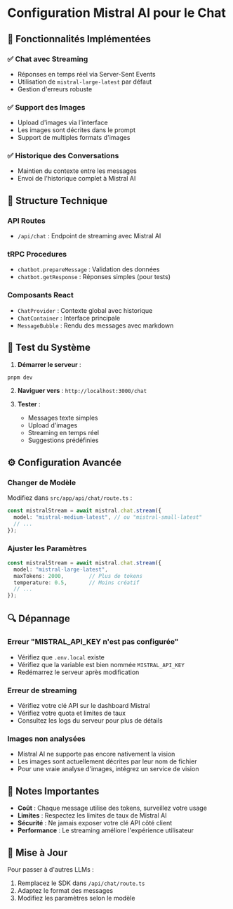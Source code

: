 # Configuration Mistral AI pour le Chat
## 🎯 Fonctionnalités Implémentées

### ✅ Chat avec Streaming
- Réponses en temps réel via Server-Sent Events
- Utilisation de `mistral-large-latest` par défaut
- Gestion d'erreurs robuste

### ✅ Support des Images
- Upload d'images via l'interface
- Les images sont décrites dans le prompt
- Support de multiples formats d'images

### ✅ Historique des Conversations
- Maintien du contexte entre les messages
- Envoi de l'historique complet à Mistral AI

## 🔧 Structure Technique

### API Routes
- `/api/chat` : Endpoint de streaming avec Mistral AI

### tRPC Procedures
- `chatbot.prepareMessage` : Validation des données
- `chatbot.getResponse` : Réponses simples (pour tests)

### Composants React
- `ChatProvider` : Contexte global avec historique
- `ChatContainer` : Interface principale
- `MessageBubble` : Rendu des messages avec markdown

## 🧪 Test du Système

1. **Démarrer le serveur** :
```bash
pnpm dev
```

2. **Naviguer vers** : `http://localhost:3000/chat`

3. **Tester** :
   - Messages texte simples
   - Upload d'images
   - Streaming en temps réel
   - Suggestions prédéfinies

## ⚙️ Configuration Avancée

### Changer de Modèle
Modifiez dans `src/app/api/chat/route.ts` :
```typescript
const mistralStream = await mistral.chat.stream({
  model: "mistral-medium-latest", // ou "mistral-small-latest"
  // ...
});
```

### Ajuster les Paramètres
```typescript
const mistralStream = await mistral.chat.stream({
  model: "mistral-large-latest",
  maxTokens: 2000,        // Plus de tokens
  temperature: 0.5,       // Moins créatif
  // ...
});
```

## 🔍 Dépannage

### Erreur "MISTRAL_API_KEY n'est pas configurée"
- Vérifiez que `.env.local` existe
- Vérifiez que la variable est bien nommée `MISTRAL_API_KEY`
- Redémarrez le serveur après modification

### Erreur de streaming
- Vérifiez votre clé API sur le dashboard Mistral
- Vérifiez votre quota et limites de taux
- Consultez les logs du serveur pour plus de détails

### Images non analysées
- Mistral AI ne supporte pas encore nativement la vision
- Les images sont actuellement décrites par leur nom de fichier
- Pour une vraie analyse d'images, intégrez un service de vision

## 📝 Notes Importantes

- **Coût** : Chaque message utilise des tokens, surveillez votre usage
- **Limites** : Respectez les limites de taux de Mistral AI
- **Sécurité** : Ne jamais exposer votre clé API côté client
- **Performance** : Le streaming améliore l'expérience utilisateur

## 🔄 Mise à Jour

Pour passer à d'autres LLMs :
1. Remplacez le SDK dans `/api/chat/route.ts`
2. Adaptez le format des messages
3. Modifiez les paramètres selon le modèle
